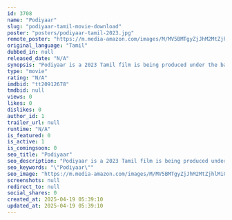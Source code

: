 ```yaml
---
id: 3708
name: "Podiyaar"
slug: "podiyaar-tamil-movie-download"
poster: "posters/podiyaar-tamil-2023.jpg"
remote_poster: "https://m.media-amazon.com/images/M/MV5BMTgyZjJhM2MtZjhlMi00MjkyLWFkNjctZmU1NTc3NTRhYjhkXkEyXkFqcGdeQXVyMTI5ODA0MTYw._V1_SX300.jpg"
original_language: "Tamil"
dubbed_in: null
released_date: "N/A"
synopsis: "Podiyaar is a 2023 Tamil film is being produced under the banner Visual Art Movies. It is created with a story centered on the life of the mainland known as Paduvankarai in Batticaloa. It was written by Paramasivam Muralitharan an..."
type: "movie"
rating: "N/A"
imdbid: "tt20912678"
tmdbid: null
views: 0
likes: 0
dislikes: 0
author_id: 1
trailer_url: null
runtime: "N/A"
is_featured: 0
is_active: 1
is_comingsoon: 0
seo_title: "Podiyaar"
seo_description: "Podiyaar is a 2023 Tamil film is being produced under the banner Visual Art Movies. It is created with a story centered on the life of the mainland known as Paduvankarai in Batticaloa. It was written by Paramasivam Muralitharan an..."
seo_keywords: "\"Podiyaar\""
seo_image: "https://m.media-amazon.com/images/M/MV5BMTgyZjJhM2MtZjhlMi00MjkyLWFkNjctZmU1NTc3NTRhYjhkXkEyXkFqcGdeQXVyMTI5ODA0MTYw._V1_SX300.jpg"
screenshots: null
redirect_to: null
social_shares: 0
created_at: 2025-04-19 05:39:10
updated_at: 2025-04-19 05:39:10
---
```



